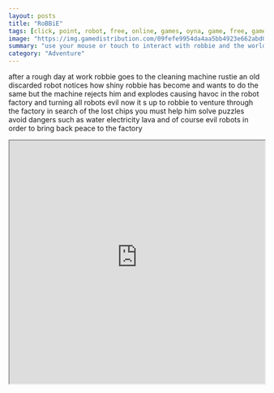```yaml
---
layout: posts
title: "RoBBiE"
tags: [click, point, robot, free, online, games, oyna, game, free, games, play, play, games]
image: "https://img.gamedistribution.com/09fefe9954da4aa5bb4923e662abd0d8.jpg"
summary: "use your mouse or touch to interact with robbie and the world around him  free online games oyna game free games play play games"
category: "Adventure"
---
```


after a rough day at work robbie goes to the cleaning machine rustie an old discarded robot notices how shiny robbie has become and wants to do the same but the machine rejects him and explodes causing havoc in the robot factory and turning all robots evil now it s up to robbie to venture through the factory in search of the lost chips you must help him solve puzzles avoid dangers such as water electricity lava and of course evil robots in order to bring back peace to the factory

<iframe width="100%" height="480px;" src="https://html5.gamedistribution.com/09fefe9954da4aa5bb4923e662abd0d8/"></iframe>